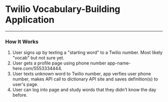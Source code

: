 # Twilio Vocabulary-Building Application
---
### How It Works
1. User signs up by texting a "starting word" to a Twilio number. Most likely "vocab" but not sure yet.
2. User gets a profile page using phone number app-name-here.com/5553334444.
3. User texts unknown word to Twilio number, app verfies user phone number, makes API call to dictionary API site and saves definition(s) to user's page.
4. User can log into page and study words that they didn't know the day before.